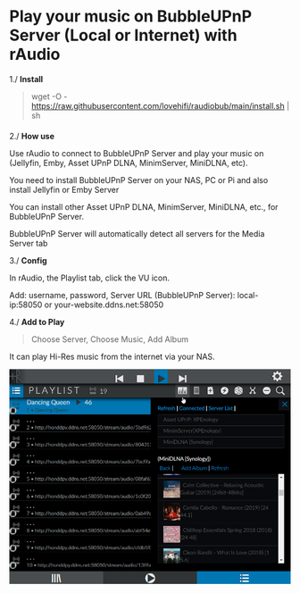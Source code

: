 
# Play your music on BubbleUPnP Server (Local or Internet) with rAudio

1./ **Install**
> wget -O - https://raw.githubusercontent.com/lovehifi/raudiobub/main/install.sh | sh 
> 
> 
> 
> 

>
####
####
2./ **How use**
> 
Use rAudio to connect to BubbleUPnP Server and play your music on (Jellyfin, Emby, Asset UPnP DLNA, MinimServer, MiniDLNA, etc).
> 
You need to install BubbleUPnP Server on your NAS, PC or Pi and also install Jellyfin or Emby Server
> 
You can install other Asset UPnP DLNA, MinimServer, MiniDLNA, etc., for BubbleUPnP Server.
> 
BubbleUPnP Server will automatically detect all servers for the Media Server tab
> 
3./ **Config**
> 
In rAudio, the Playlist tab, click the VU icon.
> 
Add: username, password, Server URL (BubbleUPnP Server): local-ip:58050 or your-website.ddns.net:58050
>
> 
4./ **Add to Play**
> Choose Server, Choose Music, Add Album
>
It can play Hi-Res music from the internet via your NAS.
>
![Screenshot](rAudioBubble.png)
>

